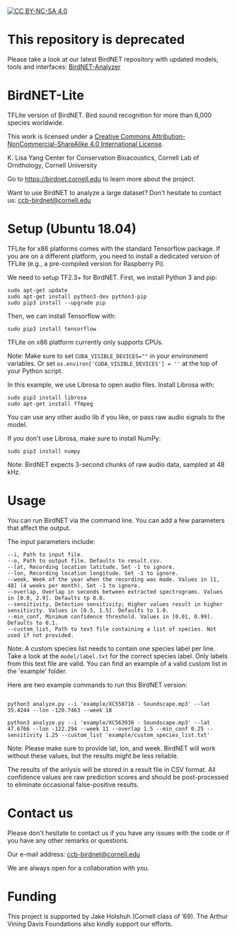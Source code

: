 [![CC BY-NC-SA 4.0][cc-by-nc-sa-shield]][cc-by-nc-sa]

# This repository is deprecated

Please take a look at our latest BirdNET repository with updated models, tools and interfaces: [BirdNET-Analyzer](https://github.com/kahst/BirdNET-Analyzer) 

# BirdNET-Lite
TFLite version of BirdNET. Bird sound recognition for more than 6,000 species worldwide.

This work is licensed under a
[Creative Commons Attribution-NonCommercial-ShareAlike 4.0 International License][cc-by-nc-sa].

K. Lisa Yang Center for Conservation Bioacoustics, Cornell Lab of Ornithology, Cornell University

Go to https://birdnet.cornell.edu to learn more about the project.

Want to use BirdNET to analyze a large dataset? Don't hesitate to contact us: ccb-birdnet@cornell.edu

[cc-by-nc-sa]: http://creativecommons.org/licenses/by-nc-sa/4.0/
[cc-by-nc-sa-shield]: https://img.shields.io/badge/License-CC%20BY--NC--SA%204.0-lightgrey.svg

# Setup (Ubuntu 18.04)

TFLite for x86 platforms comes with the standard Tensorflow package. If you are on a different platform, you need to install a dedicated version of TFLite (e.g., a pre-compiled version for Raspberry Pi).

We need to setup TF2.3+ for BirdNET. First, we install Python 3 and pip:

```
sudo apt-get update
sudo apt-get install python3-dev python3-pip
sudo pip3 install --upgrade pip
```

Then, we can install Tensorflow with:

```
sudo pip3 install tensorflow
```

TFLite on x86 platform currently only supports CPUs. 

Note: Make sure to set `CUDA_VISIBLE_DEVICES=""` in your environment variables. Or set `os.environ['CUDA_VISIBLE_DEVICES'] = ''` at the top of your Python script.

In this example, we use Librosa to open audio files. Install Librosa with:

```
sudo pip3 install librosa
sudo apt-get install ffmpeg
```

You can use any other audio lib if you like, or pass raw audio signals to the model.

If you don't use Librosa, make sure to install NumPy:

```
sudo pip3 install numpy
```

Note: BirdNET expects 3-second chunks of raw audio data, sampled at 48 kHz.

# Usage

You can run BirdNET via the command line. You can add a few parameters that affect the output.

The input parameters include:

```
--i, Path to input file.
--o, Path to output file. Defaults to result.csv.
--lat, Recording location latitude. Set -1 to ignore.
--lon, Recording location longitude. Set -1 to ignore.
--week, Week of the year when the recording was made. Values in [1, 48] (4 weeks per month). Set -1 to ignore.
--overlap, Overlap in seconds between extracted spectrograms. Values in [0.0, 2.9]. Defaults tp 0.0.
--sensitivity, Detection sensitivity; Higher values result in higher sensitivity. Values in [0.5, 1.5]. Defaults to 1.0.
--min_conf, Minimum confidence threshold. Values in [0.01, 0.99]. Defaults to 0.1.
--custom_list, Path to text file containing a list of species. Not used if not provided.
```

Note: A custom species list needs to contain one species label per line. Take a look at the `model/label.txt` for the correct species label. Only labels from this text file are valid. You can find an example of a valid custom list in the 'example' folder.

Here are two example commands to run this BirdNET version:

```

python3 analyze.py --i 'example/XC558716 - Soundscape.mp3' --lat 35.4244 --lon -120.7463 --week 18

python3 analyze.py --i 'example/XC563936 - Soundscape.mp3' --lat 47.6766 --lon -122.294 --week 11 --overlap 1.5 --min_conf 0.25 --sensitivity 1.25 --custom_list 'example/custom_species_list.txt'

```

Note: Please make sure to provide lat, lon, and week. BirdNET will work without these values, but the results might be less reliable.

The results of the anlysis will be stored in a result file in CSV format. All confidence values are raw prediction scores and should be post-processed to eliminate occasional false-positive results.

# Contact us

Please don't hesitate to contact us if you have any issues with the code or if you have any other remarks or questions.

Our e-mail address: ccb-birdnet@cornell.edu

We are always open for a collaboration with you.

# Funding

This project is supported by Jake Holshuh (Cornell class of ’69). The Arthur Vining Davis Foundations also kindly support our efforts.

